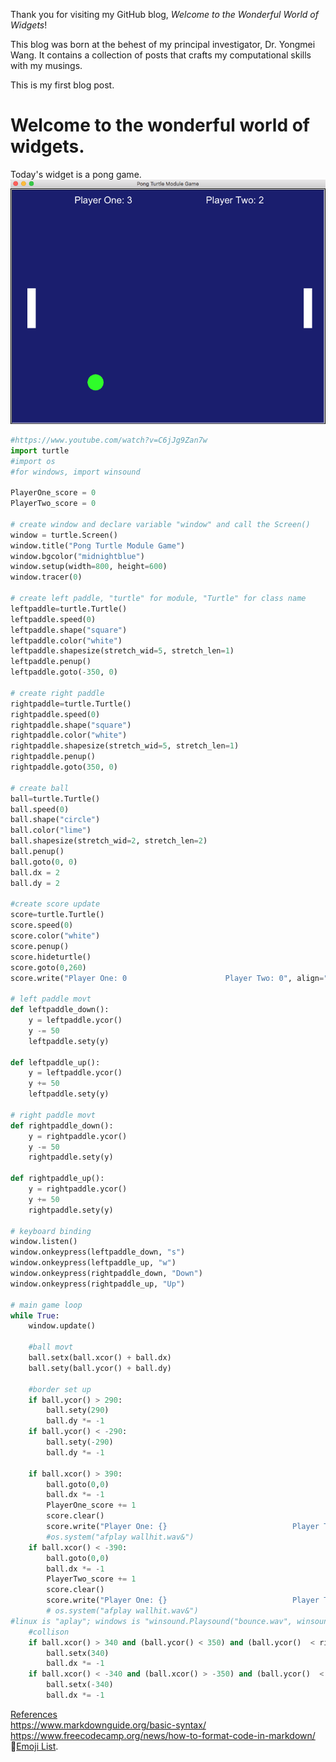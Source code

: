 Thank you for visiting my GitHub blog, <em>Welcome to the Wonderful World of Widgets</em>!  

This blog was born at the behest of my principal investigator, Dr. Yongmei Wang. It contains a collection of posts that crafts my computational skills with my musings.

This is my first blog post.


Welcome to the wonderful world of widgets.  
==========================================

Today's widget is a pong game.
<img src ="./img/Pong.png">  

```python
#https://www.youtube.com/watch?v=C6jJg9Zan7w
import turtle
#import os
#for windows, import winsound

PlayerOne_score = 0
PlayerTwo_score = 0

# create window and declare variable "window" and call the Screen()
window = turtle.Screen()
window.title("Pong Turtle Module Game")
window.bgcolor("midnightblue")
window.setup(width=800, height=600)
window.tracer(0)

# create left paddle, "turtle" for module, "Turtle" for class name
leftpaddle=turtle.Turtle()
leftpaddle.speed(0)
leftpaddle.shape("square")
leftpaddle.color("white")
leftpaddle.shapesize(stretch_wid=5, stretch_len=1)
leftpaddle.penup()
leftpaddle.goto(-350, 0)

# create right paddle
rightpaddle=turtle.Turtle()
rightpaddle.speed(0)
rightpaddle.shape("square")
rightpaddle.color("white")
rightpaddle.shapesize(stretch_wid=5, stretch_len=1)
rightpaddle.penup()
rightpaddle.goto(350, 0)

# create ball
ball=turtle.Turtle()
ball.speed(0)
ball.shape("circle")
ball.color("lime")
ball.shapesize(stretch_wid=2, stretch_len=2)
ball.penup()
ball.goto(0, 0)
ball.dx = 2
ball.dy = 2

#create score update
score=turtle.Turtle()
score.speed(0)
score.color("white")
score.penup()
score.hideturtle()
score.goto(0,260)
score.write("Player One: 0                      Player Two: 0", align="center",font=("Arial",24,"normal"))

# left paddle movt
def leftpaddle_down():
    y = leftpaddle.ycor()
    y -= 50
    leftpaddle.sety(y)

def leftpaddle_up():
    y = leftpaddle.ycor()
    y += 50
    leftpaddle.sety(y)

# right paddle movt
def rightpaddle_down():
    y = rightpaddle.ycor()
    y -= 50
    rightpaddle.sety(y)

def rightpaddle_up():
    y = rightpaddle.ycor()
    y += 50
    rightpaddle.sety(y)

# keyboard binding
window.listen()
window.onkeypress(leftpaddle_down, "s")
window.onkeypress(leftpaddle_up, "w")
window.onkeypress(rightpaddle_down, "Down")
window.onkeypress(rightpaddle_up, "Up")

# main game loop
while True:
    window.update()

    #ball movt
    ball.setx(ball.xcor() + ball.dx)
    ball.sety(ball.ycor() + ball.dy)

    #border set up
    if ball.ycor() > 290:
        ball.sety(290)
        ball.dy *= -1
    if ball.ycor() < -290:
        ball.sety(-290)
        ball.dy *= -1

    if ball.xcor() > 390:
        ball.goto(0,0)
        ball.dx *= -1
        PlayerOne_score += 1
        score.clear()
        score.write("Player One: {}                            Player Two: {}".format(PlayerOne_score, PlayerTwo_score), align="center", font=("Arial", 24, "normal"))
        #os.system("afplay wallhit.wav&")
    if ball.xcor() < -390:
        ball.goto(0,0)
        ball.dx *= -1
        PlayerTwo_score += 1
        score.clear()
        score.write("Player One: {}                            Player Two: {}".format(PlayerOne_score, PlayerTwo_score), align="center", font=("Arial", 24, "normal"))
        # os.system("afplay wallhit.wav&")
#linux is "aplay"; windows is "winsound.Playsound("bounce.wav", winsound.SND_SYNC)
    #collison
    if ball.xcor() > 340 and (ball.ycor() < 350) and (ball.ycor()  < rightpaddle.ycor() + 40 and ball.ycor() > rightpaddle.ycor() - 40):
        ball.setx(340)
        ball.dx *= -1
    if ball.xcor() < -340 and (ball.xcor() > -350) and (ball.ycor()  < leftpaddle.ycor() + 40 and ball.ycor() > leftpaddle.ycor() - 40):
        ball.setx(-340)
        ball.dx *= -1
```
 
<ins>References</ins>  
<https://www.markdownguide.org/basic-syntax/>  
<https://www.freecodecamp.org/news/how-to-format-code-in-markdown/>  
:shaved_ice:[Emoji List](https://gist.github.com/rxaviers/7360908).
